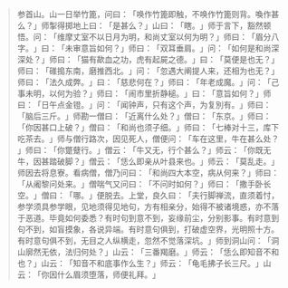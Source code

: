 
> 参首山。山一日举竹篦，问曰：​「唤作竹篦即触，不唤作竹篦则背。喚作甚么？​」师掣得掷地上曰：​「是甚么？​」山曰：​「瞎。​」师于言下，豁然顿悟。问：​「维摩丈室不以日月为明，和尚丈室以何为明？​」师曰：​「眉分八字。​」曰：​「未审意旨如何？​」师曰：​「双耳垂肩。​」问：​「如何是和尚深深处？​」师曰：​「猫有歃血之功，虎有起屍之德。​」曰：​「莫便是也无？​」师曰：​「碓搗东南，磨推西北。​」问：​「忽遇大阐提人来，还相为也无？​」师曰：​「法久成弊。​」曰：​「慈悲何在？​」师曰：​「年老成魔。​」问：​「己事未明，以何为验？​」师曰：​「闹市里折静槌。​」曰：​「意旨如何？​」师曰：​「日午点金镫。​」问：​「闻钟声，只有这个声，为复別有。​」师曰：​「脑后三斤。​」师勘一僧曰：​「近离什么处？​」僧曰：​「东京。​」师曰：​「你因甚口上破？​」僧曰：​「和尚也须子细。​」师曰：​「七棒对十三，库下吃茶去。​」师与僧行路次，因见死人，僧便问：​「车在这里，牛在甚么处？​」师曰：​「你蹩躠行。​」僧云：​「牛又无，行个甚么？​」师云：​「你既无牛，因甚踏破脚？​」僧云：​「恁么即亲从叶县来也。​」师云：​「莫乱走。​」师因去将息寮。看病僧，僧乃问曰：​「和尚四大本空，病从何来？​」师曰：​「从阇黎问处来。​」僧喘气又问曰：​「不问时如何？​」师曰：​「撒手卧长空。​」僧曰：​「哪。​」便脱去。上堂，良久曰：​「夫行脚禅流，直须着忖，参学须具参学眼，见地须得见地句，方有相亲分，始得不被诸境惑，亦不落于恶道。毕竟如何委悉？有时句到意不到，妄缘前尘，分别影事。有时意到句不到，如盲摸象，各说异端。有时意句俱到，打破虚空界，光明照十方。有时意句俱不到，无目之人纵横走，忽然不觉落深坑。​」师到洞山问：​「洞山廓然无依，法归何处？​」山云：​「三番羯磨。​」师云：​「恁么即知音不和也？​」山云：​「知音不和底事作么生？​」师云：​「龟毛拂子长三尺。​」山云：​「你因什么眉须堕落，师便礼拜。​」
